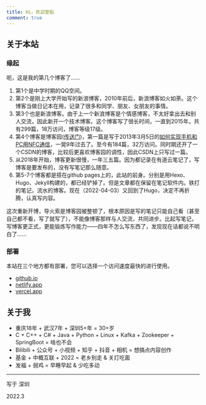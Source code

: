 ```yaml
---
title: Hi，欢迎登船
comment: true
---
```

## 关于本站
### 缘起
呃，这是我的第几个博客了……
1. 第1个是中学时期的QQ空间。
2. 第2个是刚上大学开始写的新浪博客，2010年前后，新浪博客如火如荼。这个博客当做日记本在用，记录了很多和同学、朋友、女朋友的事情。
3. 第3个也是新浪博客。由于上一个新浪博客是个情感博客，不太好拿出去和别人交流，因此新开一个技术博客。这个博客写了很长时间，一直到2015年。共有299篇，18万访问，博客等级17级。
4. 第4个博客是博客园([传送门](https://www.cnblogs.com/duanguyuan/))，第一篇是写于2013年3月5日的[如何实现手机和PC用NFC通信](https://www.cnblogs.com/duanguyuan/archive/2013/03/05/2945192.html)，一晃9年过去了。至今有184篇，32万访问。同时期还开了一个CSDN的博客，比较后更喜欢博客园的调性，因此CSDN上只写过一篇。
5. 从2018年开始，博客更新很慢，一年三五篇。因为都记录在有道云笔记了，写博客是要发布的，没有写笔记那么随意。
6. 第5-7个博客都是搭在github pages上的，此站的前身。分别是用Hexo、Hugo、Jekyll构建的，都已经铲掉了。但是文章都在保留在笔记软件内。铁打的笔记，流水的博客。现在（2022-04-03）又回到了Hugo，决定不再折腾，认真写内容。

这次重新开博，导火索是博客园被整顿了，根本原因是写的笔记只能自己看（甚至自己都不看，写了就写了），不能像博客那样与人交流，共同进步。比起写笔记，写博客更正式，更能锻炼写作能力——四年不怎么写东西了，发现现在话都说不明白了……
### 部署
本站在三个地方都有部署，您可以选择一个访问速度最快的进行使用。
- [github.io](https://whuwangyong.github.io)
- [netlify.app](https://whuwangyong.netlify.app)
- [vercel.app](https://whuwangyong.vercel.app)

## 关于我
- 重庆18年 + 武汉7年 + 深圳5+年 = 30+岁
- C + C++ + C# + Java + Python + Linux + Kafka + Zookeeper + SpringBoot = 啥也不会
- Bilibili + 公众号 + 小视频 + 知乎 + 抖音 + 相机 = 想搞点内容创作
- 基金 + 中概互联 + 2022 = 老乡别走 & 关灯吃面
- 发福 + 弱鸡 = 早睡早起 & 少吃多动

---
写于 深圳

2022.3 